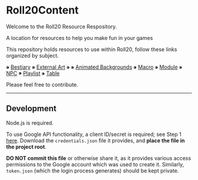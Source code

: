 # Roll20Content

Welcome to the Roll20 Resource Respository.

A location for resources to help you make fun in your games

This repository holds resources to use within Roll20, follow these links organized by subject.

 ⁍ [Bestiary](https://github.com/DMsGuild201/Roll20_resources/blob/master/Bestiary/README.md) 
 ⁍ [External Art](https://github.com/DMsGuild201/Roll20_resources/blob/master/ExternalArt/README.md)
 ⁍ ⁍ [Animated Backgrounds](https://github.com/DMsGuild201/Roll20_resources/blob/master/ExternalArt/Animated/README.md)
 ⁍ [Macro](https://github.com/DMsGuild201/Roll20_resources/blob/master/Macro/README.md)
 ⁍ [Module](https://github.com/DMsGuild201/Roll20_resources/blob/master/Module/README.md)
 ⁍ [NPC](https://github.com/DMsGuild201/Roll20_resources/blob/master/NPC/README.md)
 ⁍ [Playlist](https://github.com/DMsGuild201/Roll20_resources/blob/master/playlist/README.md)
 ⁍ [Table](https://github.com/DMsGuild201/Roll20_resources/blob/master/Table/README.md)

Please feel free to contribute.

---

## Development

Node.js is required.

To use Google API functionality, a client ID/secret is required; see Step 1 [here](https://developers.google.com/sheets/api/quickstart/nodejs).
Download the `credentials.json` file it provides, and **place the file in the project root**. 

**DO NOT commit this file** or otherwise share it, as it provides various access permissions to the Google account which was used to create it. Similarly, `token.json` (which the login process generates) should be kept private.
